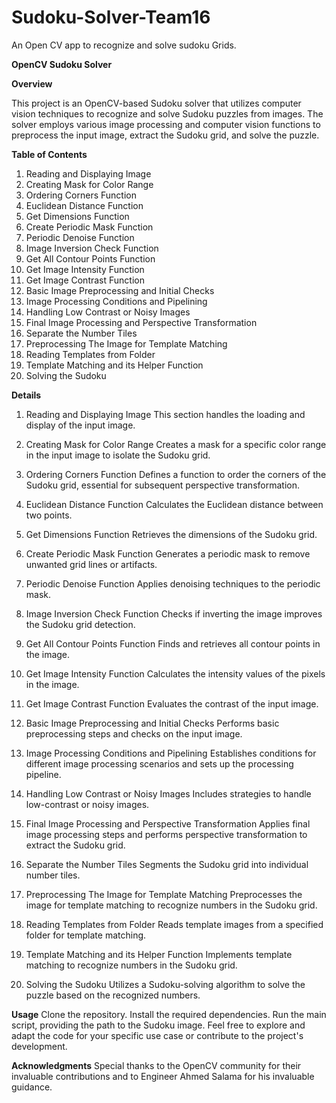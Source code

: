 # Sudoku-Solver-Team16
An Open CV app to recognize and solve sudoku Grids.

**OpenCV Sudoku Solver**

**Overview**

This project is an OpenCV-based Sudoku solver that utilizes computer vision techniques to recognize and solve Sudoku puzzles from images. The solver employs various image processing and computer vision functions to preprocess the input image, extract the Sudoku grid, and solve the puzzle.

**Table of Contents**

1. Reading and Displaying Image
2. Creating Mask for Color Range
3. Ordering Corners Function
4. Euclidean Distance Function
5. Get Dimensions Function
6. Create Periodic Mask Function
7. Periodic Denoise Function
8. Image Inversion Check Function
9. Get All Contour Points Function
10. Get Image Intensity Function
11. Get Image Contrast Function
12. Basic Image Preprocessing and Initial Checks
13. Image Processing Conditions and Pipelining
14. Handling Low Contrast or Noisy Images
15. Final Image Processing and Perspective Transformation
16. Separate the Number Tiles
17. Preprocessing The Image for Template Matching
18. Reading Templates from Folder
19. Template Matching and its Helper Function
20. Solving the Sudoku

**Details**
1. Reading and Displaying Image
This section handles the loading and display of the input image.

2. Creating Mask for Color Range
Creates a mask for a specific color range in the input image to isolate the Sudoku grid.

3. Ordering Corners Function
Defines a function to order the corners of the Sudoku grid, essential for subsequent perspective transformation.

4. Euclidean Distance Function
Calculates the Euclidean distance between two points.

5. Get Dimensions Function
Retrieves the dimensions of the Sudoku grid.

6. Create Periodic Mask Function
Generates a periodic mask to remove unwanted grid lines or artifacts.

7. Periodic Denoise Function
Applies denoising techniques to the periodic mask.

8. Image Inversion Check Function
Checks if inverting the image improves the Sudoku grid detection.

9. Get All Contour Points Function
Finds and retrieves all contour points in the image.

10. Get Image Intensity Function
Calculates the intensity values of the pixels in the image.

11. Get Image Contrast Function
Evaluates the contrast of the input image.

12. Basic Image Preprocessing and Initial Checks
Performs basic preprocessing steps and checks on the input image.

13. Image Processing Conditions and Pipelining
Establishes conditions for different image processing scenarios and sets up the processing pipeline.

14. Handling Low Contrast or Noisy Images
Includes strategies to handle low-contrast or noisy images.

15. Final Image Processing and Perspective Transformation
Applies final image processing steps and performs perspective transformation to extract the Sudoku grid.

16. Separate the Number Tiles
Segments the Sudoku grid into individual number tiles.

17. Preprocessing The Image for Template Matching
Preprocesses the image for template matching to recognize numbers in the Sudoku grid.

18. Reading Templates from Folder
Reads template images from a specified folder for template matching.

19. Template Matching and its Helper Function
Implements template matching to recognize numbers in the Sudoku grid.

20. Solving the Sudoku
Utilizes a Sudoku-solving algorithm to solve the puzzle based on the recognized numbers.


**Usage**
Clone the repository.
Install the required dependencies.
Run the main script, providing the path to the Sudoku image.
Feel free to explore and adapt the code for your specific use case or contribute to the project's development.

**Acknowledgments**
Special thanks to the OpenCV community for their invaluable contributions and to Engineer Ahmed Salama for his invaluable guidance.
